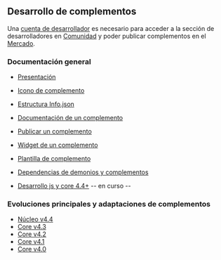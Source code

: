 ## Desarrollo de complementos

Una [cuenta de desarrollador](https://blog.jeedom.com/jeedom-partenaire/) es necesario para acceder a la sección de desarrolladores en [Comunidad](https://community.jeedom.com/) y poder publicar complementos en el [Mercado](https://market.jeedom.com).

### Documentación general

- [Presentación](/es_ES/dev/tutorial_plugin)

- [Icono de complemento](/es_ES/dev/Icone_de_plugin)
- [Estructura Info.json](/es_ES/dev/structure_info_json)
- [Documentación de un complemento](/es_ES/dev/documentation_plugin)
- [Publicar un complemento](/es_ES/dev/publication_plugin)
- [Widget de un complemento](/es_ES/dev/widget_plugin)
- [Plantilla de complemento](/es_ES/dev/plugin_template)
- [Dependencias de demonios y complementos](/es_ES/dev/daemon_plugin)

- [Desarrollo js y core 4.4+](/es_ES/dev/corejs/index) -- en curso --

### Evoluciones principales y adaptaciones de complementos

- [Núcleo v4.4](/es_ES/dev/core4.4)
- [Core v4.3](/es_ES/dev/core4.3)
- [Core v4.2](/es_ES/dev/core4.2)
- [Core v4.1](/es_ES/dev/core4.1)
- [Core v4.0](/es_ES/dev/core4.0)
